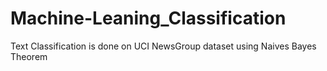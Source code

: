 # Machine-Leaning_Classification
Text Classification is done on UCI NewsGroup dataset using Naives Bayes Theorem
